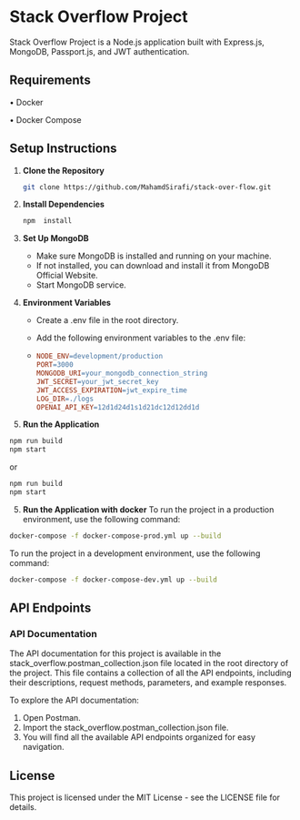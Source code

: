 # Stack Overflow Project

Stack Overflow Project is a Node.js application built with Express.js, MongoDB, Passport.js, and JWT authentication.

## Requirements

• Docker

• Docker Compose

## Setup Instructions

1. **Clone the Repository**

   ```bash
   git clone https://github.com/MahamdSirafi/stack-over-flow.git
   ```

2. **Install Dependencies**

   ```bash
   npm  install
   ```

3. **Set Up MongoDB**

   - Make sure MongoDB is installed and running on your machine.
   - If not installed, you can download and install it from MongoDB Official Website.
   - Start MongoDB service.

4. **Environment Variables**

   - Create a .env file in the root directory.
   - Add the following environment variables to the .env file:

   - ```makefile
     NODE_ENV=development/production
     PORT=3000
     MONGODB_URI=your_mongodb_connection_string
     JWT_SECRET=your_jwt_secret_key
     JWT_ACCESS_EXPIRATION=jwt_expire_time
     LOG_DIR=./logs
     OPENAI_API_KEY=12d1d24d1s1d21dc12d12dd1d
     ```

5. **Run the Application**

```bash
npm run build
npm start
```

or

```bash
npm run build
npm start
```

5. **Run the Application with docker**
   To run the project in a production environment, use the following command:

```bash
docker-compose -f docker-compose-prod.yml up --build
```

To run the project in a development environment, use the following command:

```bash
docker-compose -f docker-compose-dev.yml up --build
```

## API Endpoints

### API Documentation

The API documentation for this project is available in the stack_overflow.postman_collection.json file located in the root directory of the project. This file contains a collection of all the API endpoints, including their descriptions, request methods, parameters, and example responses.

To explore the API documentation:

1. Open Postman.
2. Import the stack_overflow.postman_collection.json file.
3. You will find all the available API endpoints organized for easy navigation.

## License

This project is licensed under the MIT License - see the LICENSE file for details.
